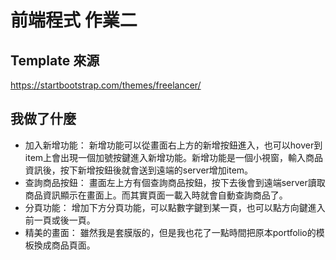 # 前端程式 作業二
## Template 來源
https://startbootstrap.com/themes/freelancer/
## 我做了什麼
* 加入新增功能：
    新增功能可以從畫面右上方的新增按鈕進入，也可以hover到item上會出現一個加號按鍵進入新增功能。新增功能是一個小視窗，輸入商品資訊後，按下新增按鈕後就會送到遠端的server增加item。
* 查詢商品按鈕：
    畫面左上方有個查詢商品按鈕，按下去後會到遠端server讀取商品資訊顯示在畫面上。而其實頁面一載入時就會自動查詢商品了。
* 分頁功能：
    增加下方分頁功能，可以點數字鍵到某一頁，也可以點方向鍵進入前一頁或後一頁。
* 精美的畫面：
    雖然我是套膜版的，但是我也花了一點時間把原本portfolio的模板換成商品頁面。

